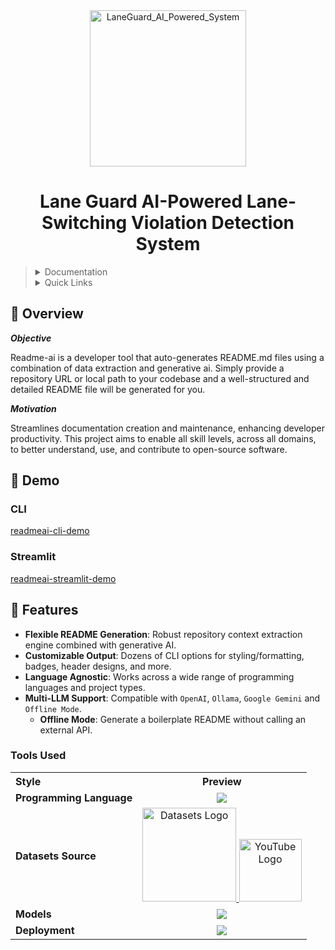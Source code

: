<div align="center">
    <img src="https://github.com/user-attachments/assets/3826f430-9eea-441c-958b-55f2a4f2e35e" alt="LaneGuard_AI_Powered_System" width="250"/>
  <h1>Lane Guard AI-Powered Lane-Switching Violation Detection System</h1>
</div>

> <details><summary>Documentation</summary>
>
> - [Read the official readme-ai docs *(🚧 WIP)*](https://eli64s.github.io/readme-ai)
>
> </details>
>
> <details><summary>Quick Links</summary>
>
> - [📍 Overview](#-overview)
> - [👾 Demo](#-demo)
> - [🧬 Features](#-features)
> - [🚀 Getting Started](#-getting-started)
>   - [🤖 Impact](#-usage)
>   - [🧪 Testing](#-testing)
> - [🎨 Examples](#-examples)
> - [🤝 Contributing](#-contributing)
>
> </details>


## 📍 Overview

***Objective***

Readme-ai is a developer tool that auto-generates README.md files using a combination of data extraction and generative ai. Simply provide a repository URL or local path to your codebase and a well-structured and detailed README file will be generated for you.

***Motivation***

Streamlines documentation creation and maintenance, enhancing developer productivity. This project aims to enable all skill levels, across all domains, to better understand, use, and contribute to open-source software.<br>

## 👾 Demo

### CLI

[readmeai-cli-demo](https://github.com/eli64s/artifacts/assets/43382407/55b8d1b9-06a7-4b1f-b6a7-aaeccdb27679)

### Streamlit

[readmeai-streamlit-demo](https://github.com/eli64s/artifacts/assets/43382407/3eb39fcf-c1df-49c6-bb5c-63e141857ae3)

## 🧬 Features

- **Flexible README Generation**: Robust repository context extraction engine combined with generative AI.
- **Customizable Output**: Dozens of CLI options for styling/formatting, badges, header designs, and more.
- **Language Agnostic**: Works across a wide range of programming languages and project types.
- **Multi-LLM Support**: Compatible with `OpenAI`, `Ollama`, `Google Gemini` and `Offline Mode`.
  - **Offline Mode**: Generate a boilerplate README without calling an external API.


### Tools Used

<table>
  <tr>
    <th style="text-align: left;">Style</th>
    <th style="text-align: center;">Preview</th>
  </tr>
  <tr>
    <td><strong>Programming Language</strong></td>
    <td align="center"><a href="https://img.shields.io/badge/Python-3776AB.svg?&style=flat&logo=Python&logoColor=white" target="_blank"><img src="https://img.shields.io/badge/Python-3776AB.svg?&style=flat&logo=Python&logoColor=white"></a></td>
  </tr>
    <tr>
    <td><strong>Datasets Source</strong></td>
    <td align="center">
        <a href="https://security.roboflow.com/api/share/d560a04b-1859-4677-a8a3-e0a72dc70231/logo.png" target="_blank">
            <img src="https://security.roboflow.com/api/share/d560a04b-1859-4677-a8a3-e0a72dc70231/logo.png" alt="Datasets Logo" width="150">
        </a>
        <a href="https://www.youtube.com" target="_blank">
            <img src="https://upload.wikimedia.org/wikipedia/commons/b/b8/YouTube_Logo_2017.svg" alt="YouTube Logo" width="100">
        </a>
    </td>
</tr>
  <tr>
    <td><strong>Models</strong></td>
    <td align="center"><a href="https://img.shields.io/badge/Python-3776AB.svg?&style=for-the-badge&logo=Python&logoColor=white" target="_blank"><img src="https://img.shields.io/badge/Python-3776AB.svg?&style=for-the-badge&logo=Python&logoColor=white"></a></td>
  </tr>
  <tr>
    <td><strong>Deployment</strong></td>
    <td align="center"><a href="https://img.shields.io/badge/Python-3776AB.svg?&style=plastic&logo=Python&logoColor=white" target="_blank"><img src="https://img.shields.io/badge/Python-3776AB.svg?&style=plastic&logo=Python&logoColor=white"></a></td>
  </tr>
</table>
